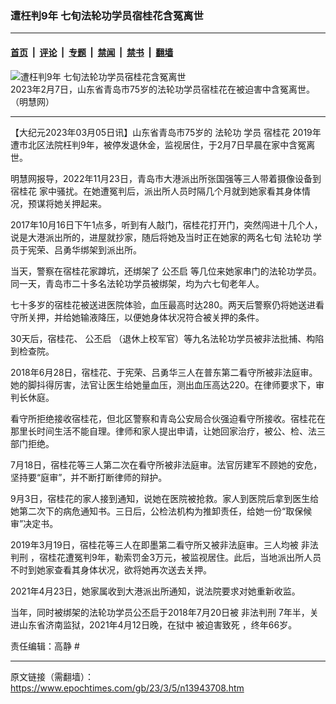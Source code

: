 ### 遭枉判9年 七旬法轮功学员宿桂花含冤离世

---

#### [首页](../../../..?n13943708) &nbsp;|&nbsp; [评论](../../../../../epoch-comment?n13943708) &nbsp;|&nbsp; [专题](../../../../../epoch-special?n13943708) &nbsp;|&nbsp; [禁闻](../../../../../epoch-news?n13943708) &nbsp;|&nbsp; [禁书](../../../../../books?n13943708) &nbsp;|&nbsp; [翻墙](https://github.com/gfw-breaker/nogfw/blob/master/README.md?n13943708)


<div><img alt="遭枉判9年 七旬法轮功学员宿桂花含冤离世" class="attachment-djy_600_400 size-djy_600_400 wp-post-image" src="https://i.epochtimes.com/assets/uploads/2023/03/id13943709-8255ed796c5c3b5ea74e24ff448dcf0f-600x400.jpg"/>
<div class="caption">
 2023年2月7日，山东省青岛市75岁的法轮功学员宿桂花在被迫害中含冤离世。（明慧网）
</div></div><hr/><div class="post_content" id="artbody" itemprop="articleBody">
 <!-- article content begin -->
 <p>
  【大纪元2023年03月05日讯】山东省青岛市75岁的
  <ok href="https://www.epochtimes.com/gb/tag/%E6%B3%95%E8%BD%AE%E5%8A%9F.html">
   法轮功
  </ok>
  学员
  <ok href="https://www.epochtimes.com/gb/tag/%E5%AE%BF%E6%A1%82%E8%8A%B1.html">
   宿桂花
  </ok>
  2019年遭市北区法院枉判9年，被停发退休金，监视居住，于2月7日早晨在家中含冤离世。
 </p>
 <p>
  明慧网报导，2022年11月23日，青岛市大港派出所张国强等三人带着摄像设备到
  <ok href="https://www.epochtimes.com/gb/tag/%E5%AE%BF%E6%A1%82%E8%8A%B1.html">
   宿桂花
  </ok>
  家中骚扰。在她遭冤判后，派出所人员时隔几个月就到她家看其身体情况，预谋将她关押起来。
 </p>
 <p>
  2017年10月16日下午1点多，听到有人敲门，宿桂花打开门，突然闯进十几个人，说是大港派出所的，进屋就抄家，随后将她及当时正在她家的两名七旬
  <ok href="https://www.epochtimes.com/gb/tag/%E6%B3%95%E8%BD%AE%E5%8A%9F.html">
   法轮功
  </ok>
  学员于宪荣、吕勇华绑架到派出所。
 </p>
 <p>
  当天，警察在宿桂花家蹲坑，还绑架了
  <ok href="https://www.epochtimes.com/gb/tag/%E5%85%AC%E4%B8%95%E5%90%AF.html">
   公丕启
  </ok>
  等几位来她家串门的法轮功学员。同一天，青岛市二十多名法轮功学员被绑架，均为六七旬老年人。
 </p>
 <p>
  七十多岁的宿桂花被送进医院体验，血压最高时达280。两天后警察仍将她送进看守所关押，并给她输液降压，以便她身体状况符合被关押的条件。
 </p>
 <p>
  30天后，宿桂花、
  <ok href="https://www.epochtimes.com/gb/tag/%E5%85%AC%E4%B8%95%E5%90%AF.html">
   公丕启
  </ok>
  （退休上校军官）等九名法轮功学员被非法批捕、构陷到检查院。
 </p>
 <p>
  2018年6月28日，宿桂花、于宪荣、吕勇华三人在普东第二看守所被非法庭审。她的脚抖得厉害，法官让医生给她量血压，测出血压高达220。在律师要求下，审判长休庭。
 </p>
 <p>
  看守所拒绝接收宿桂花，但北区警察和青岛公安局合伙强迫看守所接收。宿桂花在那里长时间生活不能自理。律师和家人提出申请，让她回家治疗，被公、检、法三部门拒绝。
 </p>
 <p>
  7月18日，宿桂花等三人第二次在看守所被非法庭审。法官厉建军不顾她的安危，坚持要“庭审”，并不断打断律师的辩护。
 </p>
 <p>
  9月3日，宿桂花的家人接到通知，说她在医院被抢救。家人到医院后拿到医生给她第二次下的病危通知书。三日后，公检法机构为推卸责任，给她一份“取保候审”决定书。
 </p>
 <p>
  2019年3月19日，宿桂花等三人在即墨第二看守所又被非法庭审。三人均被
  <ok href="https://www.epochtimes.com/gb/tag/%E9%9D%9E%E6%B3%95%E5%88%A4%E5%88%91.html">
   非法判刑
  </ok>
  ，宿桂花遭冤判9年，勒索罚金3万元，被监视居住。此后，当地派出所人员不时到她家查看其身体状况，欲将她再次送去关押。
 </p>
 <p>
  2021年4月23日，她家属收到大港派出所通知，说法院要求对她重新收监。
 </p>
 <p>
  当年，同时被绑架的法轮功学员公丕启于2018年7月20日被
  <ok href="https://www.epochtimes.com/gb/tag/%E9%9D%9E%E6%B3%95%E5%88%A4%E5%88%91.html">
   非法判刑
  </ok>
  7年半，关进山东省济南监狱，2021年4月12日晚，在狱中
  <ok href="https://www.epochtimes.com/gb/tag/%E8%A2%AB%E8%BF%AB%E5%AE%B3%E8%87%B4%E6%AD%BB.html">
   被迫害致死
  </ok>
  ，终年66岁。
 </p>
 <p>
  责任编辑：高静 #
 </p>
 <!-- article content end -->
 <div id="below_article_ad">
 </div>
</div>


---

原文链接（需翻墙）：https://www.epochtimes.com/gb/23/3/5/n13943708.htm
